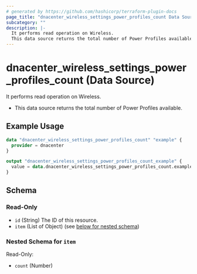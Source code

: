 ```yaml
---
# generated by https://github.com/hashicorp/terraform-plugin-docs
page_title: "dnacenter_wireless_settings_power_profiles_count Data Source - terraform-provider-dnacenter"
subcategory: ""
description: |-
  It performs read operation on Wireless.
  This data source returns the total number of Power Profiles available.
---
```


# dnacenter_wireless_settings_power_profiles_count (Data Source)

It performs read operation on Wireless.

- This data source returns the total number of Power Profiles available.

## Example Usage

```terraform
data "dnacenter_wireless_settings_power_profiles_count" "example" {
  provider = dnacenter
}

output "dnacenter_wireless_settings_power_profiles_count_example" {
  value = data.dnacenter_wireless_settings_power_profiles_count.example.item
}
```

<!-- schema generated by tfplugindocs -->
## Schema

### Read-Only

- `id` (String) The ID of this resource.
- `item` (List of Object) (see [below for nested schema](#nestedatt--item))

<a id="nestedatt--item"></a>
### Nested Schema for `item`

Read-Only:

- `count` (Number)
